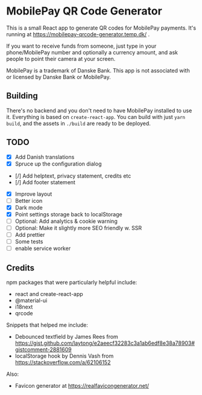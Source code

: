 # MobilePay QR Code Generator

This is a small React app to generate QR codes for MobilePay payments. It's
running at https://mobilepay-qrcode-generator.temp.dk/ .

If you want to receive funds from someone, just type in your phone/MobilePay
number and optionally a currency amount, and ask people to point their camera at
your screen.

MobilePay is a trademark of Danske Bank. This app is not associated with or
licensed by Danske Bank or MobilePay.

## Building

There's no backend and you don't need to have MobilePay installed to use it.
Everything is based on `create-react-app`. You can build with just `yarn build`,
and the assets in `./build` are ready to be deployed.



## TODO

- [x] Add Danish translations
- [x] Spruce up the configuration dialog
- [/] Add helptext, privacy statement, credits etc
- [/] Add footer statement
- [x] Improve layout
- [ ] Better icon
- [x] Dark mode
- [x] Point settings storage back to localStorage
- [ ] Optional: Add analytics & cookie warning
- [ ] Optional: Make it slightly more SEO friendly w. SSR
- [ ] Add prettier
- [ ] Some tests
- [ ] enable service worker

## Credits

npm packages that were particularly helpful include:
- react and create-react-app
- @material-ui
- i18next
- qrcode

Snippets that helped me include:
- Debounced textfield by James Rees from
  https://gist.github.com/laytong/e2aeecf32283c3a1ab6edf8e38a78903#gistcomment-2881609
- localStorage hook by Dennis Vash from https://stackoverflow.com/a/62106152

Also:
- Favicon generator at https://realfavicongenerator.net/ 
